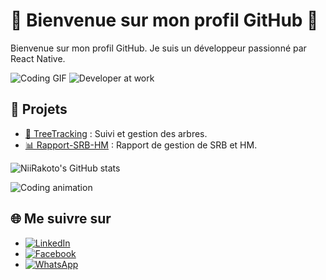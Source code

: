 # 🌟 Bienvenue sur mon profil GitHub 🌟

Bienvenue sur mon profil GitHub. Je suis un développeur passionné par React Native.

![Coding GIF](https://media.giphy.com/media/26u4nJPf0JtQPdStq/giphy.gif)
![Developer at work](https://media.giphy.com/media/lP8xu5t2DLGG045H8F/giphy.gif)

## 🚀 Projets

- [🌳 TreeTracking](https://github.com/NiiRakoto/TreeTracking) : Suivi et gestion des arbres.
- [📊 Rapport-SRB-HM](https://github.com/NiiRakoto/Rapport-SRB-HM) : Rapport de gestion de SRB et HM.

![NiiRakoto's GitHub stats](https://github-readme-stats.vercel.app/api?username=NiiRakoto&show_icons=true&theme=radical)

![Coding animation](https://media.giphy.com/media/3o7aCTfyhYawdOXcFW/giphy.gif)

## 🌐 Me suivre sur

- [![LinkedIn](https://img.shields.io/badge/LinkedIn-blue?style=flat&logo=linkedin&labelColor=blue)](https://www.linkedin.com/in/nii-rakoto/)
- [![Facebook](https://img.shields.io/badge/Facebook-1877F2?style=flat&logo=facebook&logoColor=white)](https://www.facebook.com/profile.php?id=100089024028483&mibextid=LQQJ4d)
- [![WhatsApp](https://img.shields.io/badge/WhatsApp-25D366?style=flat&logo=whatsapp&logoColor=white)](https://wa.me/NiiRakoto)

<!--
**NiiRakoto/NiiRakoto** is a ✨ _special_ ✨ repository because its `README.md` (this file) appears on your GitHub profile.

Here are some ideas to get you started:

- 🔭 I’m currently working on ...
- 🌱 I’m currently learning ...
- 👯 I’m looking to collaborate on ...
- 🤔 I’m looking for help with ...
- 💬 Ask me about ...
- 📫 How to reach me: ...
- 😄 Pronouns: ...
- ⚡ Fun fact: ...
-->